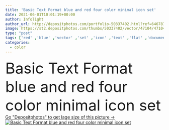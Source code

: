 ```yaml
---
title: 'Basic Text Format blue and red four color minimal icon set'
date: 2021-06-01T10:01:19+00:00
author: Infolight
author_url: http://depositphotos.com/portfolio-50337402.html?ref=64678756
image: https://st2.depositphotos.com/thumbs/50337402/vector/47104/471049818/api_thumb_450.jpg?forcejpeg=true
type: "post"
tags: ['red' ,'blue' ,'vector' ,'set' ,'icon' ,'text' ,'flat' ,'document' ,'file' ,'logo' ,'documents' ,'interface' ,'minimal' ,'eps' ,'premium' ,'Text file' ,'basic text' ]
categories: 
  - color
---
```

<div aling="center">
            <font size="60"> Basic Text Format blue and red four color minimal icon set</font>   
</div>
<div>
    <a href='https://depositphotos.com/471049818/stock-illustration-basic-text-format-blue-red.html?ref=64678756' target=_blank > Go "Depositphotos" to get lage size of this picture ->
        <img href='https://depositphotos.com/471049818/stock-illustration-basic-text-format-blue-red.html?ref=64678756' src='https://st2.depositphotos.com/50337402/47104/v/950/depositphotos_471049818-stock-illustration-basic-text-format-blue-red.jpg?forcejpeg=true' alt='Basic Text Format blue and red four color minimal icon set' >
    </a>
</div>
